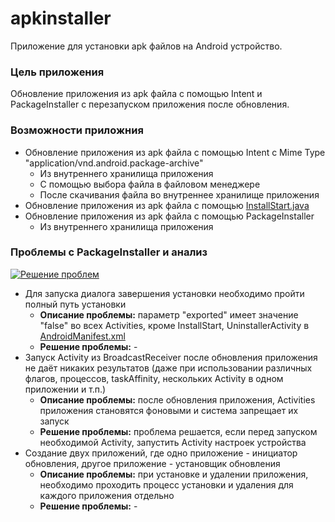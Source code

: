 # apkinstaller
Приложение для установки apk файлов на Android устройство.

### Цель приложения
Обновление приложения из apk файла с помощью Intent и PackageInstaller с перезапуском приложения после обновления.

### Возможности приложния
- Обновление приложения из apk файла с помощью Intent с Mime Type "application/vnd.android.package-archive"
  - Из внутреннего хранилища приложения
  - С помощью выбора файла в файловом менеджере
  - После скачивания файла во внутреннее хранилище приложения
 - Обновление приложения из apk файла с помощью [InstallStart.java](https://android.googlesource.com/platform/packages/apps/PackageInstaller/+/ab39f6cb7afc48584da3c59d8e2a5e1ef121aafb/src/com/android/packageinstaller/InstallStart.java)
 - Обновление приложения из apk файла с помощью PackageInstaller
   - Из внутреннего хранилища приложения

### Проблемы с PackageInstaller и анализ
[![Решение проблем](https://img.shields.io/badge/Решение%20проблем-welcome-brightgreen.svg?style=flat)](https://github.com/Lime-blur/apkinstaller/issues)
- Для запуска диалога завершения установки необходимо пройти полный путь установки
  - **Описание проблемы:** параметр "exported" имеет значение "false" во всех Activities, кроме InstallStart, UninstallerActivity в [AndroidManifest.xml](https://android.googlesource.com/platform/packages/apps/PackageInstaller/+/ab39f6cb7afc48584da3c59d8e2a5e1ef121aafb/AndroidManifest.xml)
  - **Решение проблемы:** -
- Запуск Activity из BroadcastReceiver после обновления приложения не даёт никаких результатов (даже при использовании различных флагов, процессов, taskAffinity, нескольких Activity в одном приложении и т.п.)
  - **Описание проблемы:** после обновления приложения, Activities приложения становятся фоновыми и система запрещает их запуск
  - **Решение проблемы:** проблема решается, если перед запуском необходимой Activity, запустить Activity настроек устройства
- Создание двух приложений, где одно приложение - инициатор обновления, другое приложение - установщик обновления
  - **Описание проблемы:** при установке и удалении приложения, необходимо проходить процесс установки и удаления для каждого приложения отдельно
  - **Решение проблемы:** -
